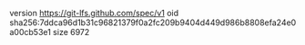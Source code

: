 version https://git-lfs.github.com/spec/v1
oid sha256:7ddca96d1b31c96821379f0a2fc209b9404d449d986b8808efa24e0a00cb53e1
size 6972

